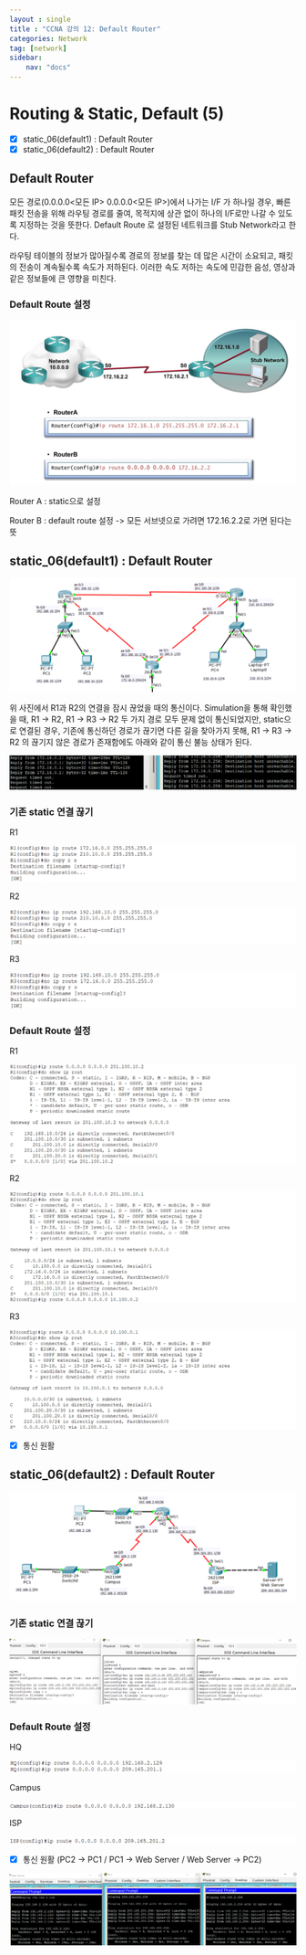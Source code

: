 ```yaml
---
layout : single
title : "CCNA 강의 12: Default Router"
categories: Network
tag: [network]
sidebar:
    nav: "docs"
---
```


# Routing & Static, Default (5)

-  [x] static_06(default1) : Default Router
-  [x] static_06(default2) : Default Router

## Default Router

모든 경로(0.0.0.0<모든 IP> 0.0.0.0<모든 IP>)에서 나가는 I/F 가 하나일 경우, 빠른 패킷 전송을 위해 라우팅 경로를 줄여, 목적지에 상관 없이 하나의 I/F로만 나갈 수 있도록 지정하는 것을 뜻한다. Default Route 로 설정된 네트워크를 Stub Network라고 한다.

라우팅 테이블의 정보가 많아질수록 경로의 정보를 찾는 데 많은 시간이 소요되고, 패킷의 전송이 계속될수록 속도가 저하된다. 이러한 속도 저하는 속도에 민감한 음성, 영상과 같은 정보들에 큰 영향을 미친다.

### Default Route 설정

<img src = "/images/network/packet_1/3.jpg">

Router A : static으로 설정

Router B : default route 설정 -> 모든 서브넷으로 가려면 172.16.2.2로 가면 된다는 뜻


## static_06(default1) : Default Router

<img src = "/images/network/packet_1/14.png">

위 사진에서 R1과 R2의 연결을 잠시 끊었을 때의 통신이다. Simulation을 통해 확인했을 때, R1 -> R2, R1 -> R3 -> R2 두 가지 경로 모두 문제 없이 통신되었지만, static으로 연결된 경우, 기존에 통신하던 경로가 끊기면 다른 길을 찾아가지 못해, R1 -> R3 -> R2 의 끊기지 않은 경로가 존재함에도 아래와 같이 통신 불능 상태가 된다.

<img src = "/images/network/packet_1/13.png">

### 기존 static 연결 끊기

R1

<img src = "/images/network/packet_1/15.png">

R2

<img src = "/images/network/packet_1/16.png">

R3

<img src = "/images/network/packet_1/17.png">

### Default Route 설정

R1

<img src = "/images/network/packet_1/18.png">

R2

<img src = "/images/network/packet_1/19.png">

R3

<img src = "/images/network/packet_1/20.png">

-  [x] 통신 원활


## static_06(default2) : Default Router

<img src = "/images/network/packet_1/6.png">

### 기존 static 연결 끊기

<img src = "/images/network/packet_1/21.png">

### Default Route 설정

HQ

<img src = "/images/network/packet_1/22.png">

Campus

<img src = "/images/network/packet_1/23.png">

ISP

<img src = "/images/network/packet_1/24.png">

-  [x] 통신 원활 (PC2 -> PC1 / PC1 -> Web Server / Web Server -> PC2)

<img src = "/images/network/packet_1/25.png">